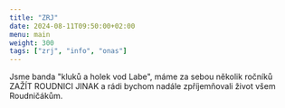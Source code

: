 ```yaml
---
title: "ZRJ"
date: 2024-08-11T09:50:00+02:00
menu: main
weight: 300
tags: ["zrj", "info", "onas"]
---
```


Jsme banda "kluků a holek vod Labe", máme za sebou několik ročníků ZAŽÍT ROUDNICI JINAK a rádi bychom nadále zpříjemňovali život všem Roudničákům.